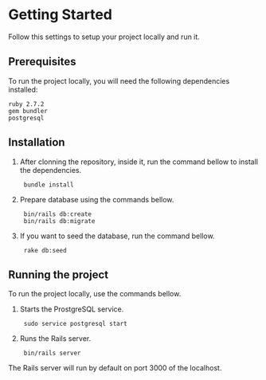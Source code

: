 # Getting Started

Follow this settings to setup your project locally and run it.

## Prerequisites

To run the project locally, you will need the following dependencies installed:

    ruby 2.7.2
    gem bundler
    postgresql

## Installation

1. After clonning the repository, inside it, run the command bellow to install the dependencies.

        bundle install

2. Prepare database using the commands bellow.

        bin/rails db:create
        bin/rails db:migrate

3. If you want to seed the database, run the command bellow.

        rake db:seed
  
## Running the project

To run the project locally, use the commands bellow.

1. Starts the ProstgreSQL service.

        sudo service postgresql start

2. Runs the Rails server.

        bin/rails server

The Rails server will run by default on port 3000 of the localhost.
